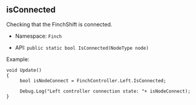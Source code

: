 ## isConnected

Checking that the FinchShift is connected.

* Namespace: `Finch` 

* API: `public static bool IsConnected(NodeType node)`

Example:  
```
void Update()
{
     bool isNodeConnect = FinchController.Left.IsConnected;

     Debug.Log("Left controller connection state: "+ isNodeConnect);
}
```
